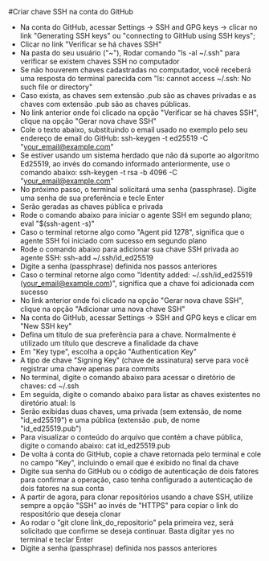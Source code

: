 #Criar chave SSH na conta do GitHub

- Na conta do GitHub, acessar Settings -> SSH and GPG keys -> clicar no link "Generating SSH keys" ou "connecting to GitHub using SSH keys";
 - Clicar no link "Verificar se há chaves SSH"
 - Na pasta do seu usuário ("~"), Rodar comando "ls -al ~/.ssh" para verificar se existem chaves SSH no computador
 - Se não houverem chaves cadastradas no computador, você receberá uma resposta do terminal parecida com "ls: cannot access ~/.ssh: No such file or directory"
 - Caso exista, as chaves sem extensão .pub são as chaves privadas e as chaves com extensão .pub são as chaves públicas.
 - No link anterior onde foi clicado na opção "Verificar se há chaves SSH", clique na opção "Gerar nova chave SSH"
 - Cole o texto abaixo, substituindo o email usado no exemplo pelo seu endereço de email do GitHub:
	ssh-keygen -t ed25519 -C "your_email@example.com"
 - Se estiver usando um sistema herdado que não dá suporte ao algoritmo Ed25519, ao invés do comando informado anteriormente, use o comando abaixo:
 	ssh-keygen -t rsa -b 4096 -C "your_email@example.com"
 - No próximo passo, o terminal solicitará uma senha (passphrase). Digite uma senha de sua preferência e tecle Enter
 - Serão geradas as chaves pública e privada
 - Rode o comando abaixo para iniciar o agente SSH em segundo plano;
	eval "$(ssh-agent -s)"
 - Caso o terminal retorne algo como "Agent pid 1278", significa que o agente SSH foi iniciado com sucesso em segundo plano
 - Rode o comando abaixo para adicionar sua chave SSH privada ao agente SSH:
	ssh-add ~/.ssh/id_ed25519
 - Digite a senha (passphrase) definida nos passos anteriores
 - Caso o terminal retorne algo como "Identity added: ~/.ssh/id_ed25519 (your_email@example.com)", significa que a chave foi adicionada com sucesso
 - No link anterior onde foi clicado na opção "Gerar nova chave SSH", clique na opção "Adicionar uma nova chave SSH"
 - Na conta do GitHub, acessar Settings -> SSH and GPG keys e clicar em "New SSH key"
 - Defina um título de sua preferência para a chave. Normalmente é utilizado um título que descreve a finalidade da chave
 - Em "Key type", escolha a opção "Authentication Key"
 - A tipo de chave "Signing Key" (chave de assinatura) serve para você registrar uma chave apenas para commits
 - No terminal, digite o comando abaixo para acessar o diretório de chaves:
	cd ~/.ssh
 - Em seguida, digite o comando abaixo para listar as chaves existentes no diretório atual:
	ls
 - Serão exibidas duas chaves, uma privada (sem extensão, de nome "id_ed25519") e uma pública (extensão .pub, de nome "id_ed25519.pub")
 - Para visualizar o conteúdo do arquivo que contém a chave pública, digite o comando abaixo:
	cat id_ed25519.pub
 - De volta à conta do GitHub, copie a chave retornada pelo terminal e cole no campo "Key", incluindo o email que é exibido no final da chave
 - Digite sua senha do GitHub ou o código de autenticação de dois fatores para confirmar a operação, caso tenha configurado a autenticação de dois fatores na sua conta
 - A partir de agora, para clonar repositórios usando a chave SSH, utilize sempre a opção "SSH" ao invés de "HTTPS" para copiar o link do respositório que deseja clonar
 - Ao rodar o "git clone link_do_repositorio" pela primeira vez, será solicitado que confirme se deseja continuar. Basta digitar yes no terminal e teclar Enter
 - Digite a senha (passphrase) definida nos passos anteriores

